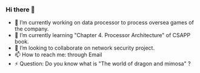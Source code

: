 ### Hi there 👋

- 🔭 I’m currently working on data processor to process oversea games of the company.
- 🌱 I’m currently learning "Chapter 4. Processor Architecture" of CSAPP book.
- 👯 I’m looking to collaborate on network security project.
- 📫 How to reach me: through Email
- ⚡ Question: Do you know what is "The world of dragon and mimosa" ?
